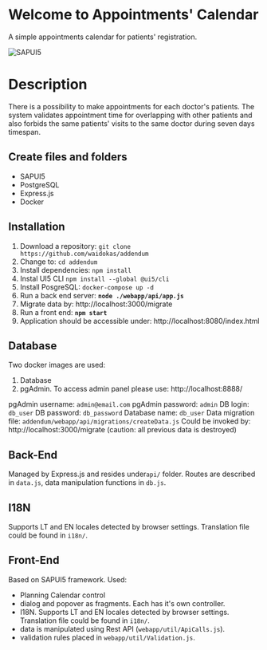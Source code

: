 # Welcome to Appointments' Calendar

A simple appointments calendar for patients' registration.

![SAPUI5](https://lh3.googleusercontent.com/HXxdPjeJvoGYP_wsSEaDF4zVNfBM2fJFWL1RGUZ78VwJN9WdNWU5b9VJmabEguX0fofdPIKf3wA0s0OBkRFlnmZntSw5BQJLgV7qK2sgs5X3AjA7g3yqukBsxtPuzspS8BehZ3qUFvHqCo9jeKz3g6heh5Dk1aZQq-ezIdTU6f1f_c6wFMnTuUZwSus-59lKzBNQuVp7kisamLvcNbVQQXXXFMZ4iRyOOIlVRZPvIKZHWQ5JN0GF1zU2YqIG1aapkKI5fI7-BYutz6B_k7cWEZ0mKbZaogOMwgfgq1VoNFr6W5d1P1mCXf-_sE_g-H1_5IdvPZvNmoojZBOMj18B_sKlTaTBZQWiDVaBfET_g19uZUryNQ8Mx_JKIao01iLrJow7KMzI0FwBylldbHtB4SdTGPXWugN9EmL_Q7tZsBJQ9KU48aQu8Yz8K0nQue5aoQFrcrD0LJn77L-ZuJWNSXzY7AySBpYMias4jfbzduc32-u4s0JFuOxXfGYRhbhJtqdQkM6-CQfDVmqNRysxazHkYjwyyNVnbE-39-XzV6BU-8qgI7n83fhifWWdN61iKSvxfkkbSCIaAEHMbEecwk8Bk2ELPZ1EPxGlxtwO8EIicucbNiXKnXWKrI-daXu66x0wQoa11kRhrdhu_zOxlpylZx6YwQ_ZSvi4p_cU_7S2hdIlKO59SzyFYFNH7g=w1261-h448-no?authuser=1)

# Description

There is a possibility to make appointments for each doctor's patients. The system validates appointment time for overlapping with other patients and also forbids the same patients' visits to the same doctor during seven days timespan.

## Create files and folders

 - SAPUI5
 - PostgreSQL
 - Express.js 
 - Docker


## Installation

 1. Download a repository: `git clone https://github.com/waidokas/addendum`
 2. Change to: `cd addendum`
 3. Install dependencies: `npm install`
 4. Instal UI5 CLI `npm install --global @ui5/cli`
 5. Install PosgreSQL:  `docker-compose up -d` 
 6. Run a back end server: **`node ./webapp/api/app.js`**
 7. Migrate data by: http://localhost:3000/migrate
 8. Run a front end: **`npm start`**
 9. Application should be accessible under: http://localhost:8080/index.html

## Database

Two docker images are used:

 1. Database
 2. pgAdmin. To access admin panel please use: http://localhost:8888/

pgAdmin username: `admin@email.com`
pgAdmin password: `admin`
DB login: `db_user`
DB password: `db_password`
Database name: `db_user`
Data migration file: `addendum/webapp/api/migrations/createData.js` 
Could be invoked by: http://localhost:3000/migrate  (caution: all previous data is destroyed)

## Back-End

Managed by Express.js and resides under`api/` folder. 
Routes are described in `data.js`, data manipulation functions in `db.js`.

## I18N

Supports LT and EN locales detected by browser settings. Translation file could be found in `i18n/`.


## Front-End

Based on SAPUI5 framework. 
Used:

 - Planning Calendar control 
 - dialog and popover as fragments. Each has it's own controller.
 - I18N. Supports LT and EN locales detected by browser settings. Translation file could be found in `i18n/`.
 - data is manipulated using Rest API (`webapp/util/ApiCalls.js`).
 - validation rules placed in `webapp/util/Validation.js`.


